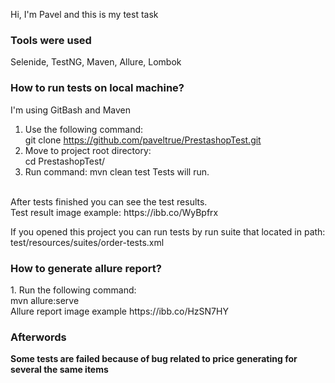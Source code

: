 Hi, I'm Pavel and this is my test task

<h3>Tools were used</h3>
Selenide, TestNG, Maven, Allure, Lombok

<h3>How to run tests on local machine?</h3>
I'm using GitBash and Maven

1. Use the following command:
<br> git clone https://github.com/paveltrue/PrestashopTest.git
2. Move to project root directory: 
<br> cd PrestashopTest/
3. Run command: mvn clean test
    Tests will run.
<br>
After tests finished you can see the test results.
<br> Test result image example: https://ibb.co/WyBpfrx

If you opened this project you can run tests by run 
suite that located in path: test/resources/suites/order-tests.xml

<h3>How to generate allure report?</h3>
1. Run the following command:
<br> mvn allure:serve
<br> Allure report image example https://ibb.co/HzSN7HY
   
<h3>Afterwords</h3>
<b> Some tests are failed because of bug related 
to price generating for several the same items</b>


